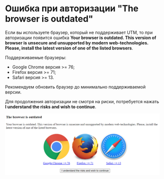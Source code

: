 # Ошибка при авторизации "The browser is outdated"

Если вы используете браузер, который не поддерживает UTM, то при авторизации появится ошибка **Your browser is outdated. This version of browser is unsecure and unsupported by modern web-technologies. Please, install the latest version of one of the listed browsers**.

Поддерживаемые браузеры:
* Google Chrome версия >= 76;
* Firefox версия >= 71;
* Safari версия >= 13.

Рекомендуем обновить браузер до минимально поддерживаемой версии.

Для продолжения авторизации не смотря на риски, потребуется нажать **I understand the risks and wish to continue**.

![](../.gitbook/assets/old-browser.png)
